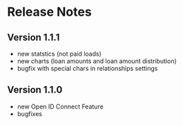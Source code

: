 # Release Notes

## Version 1.1.1

- new statstics (not paid loads)
- new charts (loan amounts and loan amount distribution)
- bugfix with special chars in relationships settings

## Version 1.1.0

- new Open ID Connect Feature
- bugfixes
